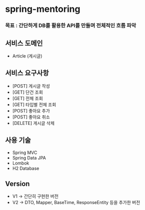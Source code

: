 # spring-mentoring
### 목표 : 간단하게 DB를 활용한 API를 만들며 전체적인 흐름 파악
## 서비스 도메인
- Article (게시글)
## 서비스 요구사항
- [POST] 게시글 작성
- [GET] 단건 조회
- [GET] 전체 조회
- [GET] 타입별 전체 조회
- [POST] 좋아요 추가
- [POST] 좋아요 취소
- [DELETE] 게시글 삭제
## 사용 기술
- Spring MVC
- Spring Data JPA
- Lombok
- H2 Database
## Version
- V1 -> 간단히 구현한 버전
- V2 -> DTO, Mapper, BaseTime, ResponseEntity 등을 추가한 버전
